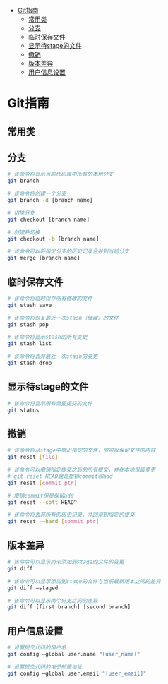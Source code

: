 - [Git指南](#git指南)
  - [常用类](#常用类)
  - [分支](#分支)
  - [临时保存文件](#临时保存文件)
  - [显示待stage的文件](#显示待stage的文件)
  - [撤销](#撤销)
  - [版本差异](#版本差异)
  - [用户信息设置](#用户信息设置)
# Git指南

## 常用类

## 分支
```bash
# 该命令将显示当前代码库中所有的本地分支
git branch

# 该命令将创建一个分支
git branch -d [branch name]

# 切换分支
git checkout [branch name]

# 创建并切换
git checkout -b [branch name]

# 该命令可以将指定分支的历史记录合并到当前分支
git merge [branch name]
```
## 临时保存文件
```bash
# 该命令将临时保存所有修改的文件
git stash save

# 该命令将恢复最近一次stash（储藏）的文件
git stash pop

# 该命令将显示stash的所有变更
git stash list

# 该命令将丢弃最近一次stash的变更
git stash drop
```

## 显示待stage的文件
```bash
# 该命令将显示所有需要提交的文件
git status
```

## 撤销
```bash
# 该命令将从stage中撤出指定的文件，但可以保留文件的内容
git reset [file]

# 该命令可以撤销指定提交之后的所有提交，并在本地保留变更
# git reset HEAD就是撤销commit和add
git reset [commit_ptr]

# 撤销commit但是保留add
git reset --soft HEAD^

# 该命令将丢弃所有的历史记录，并回滚到指定的提交
git reset -–hard [commit_ptr]
```

## 版本差异

```bash
# 该命令可以显示尚未添加到stage的文件的变更
git diff

# 该命令可以显示添加到stage的文件与当前最新版本之间的差异
git diff –staged

# 该命令可以显示两个分支之间的差异
git diff [first branch] [second branch]
```

## 用户信息设置
```bash
# 设置提交代码的用户名
git config –global user.name "[user_name]"

# 设置提交代码的电子邮箱地址
git config –global user.email "[user_email]"
```

##